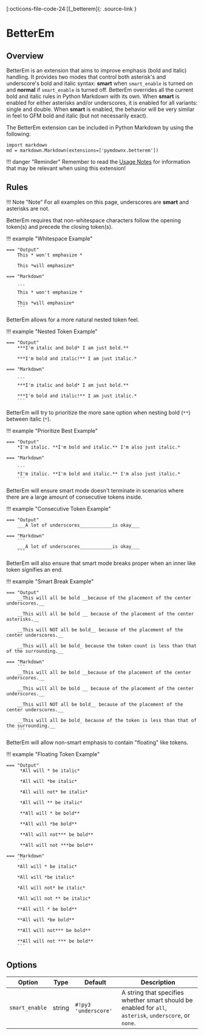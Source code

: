 [:octicons-file-code-24:][_betterem]{: .source-link }

# BetterEm

## Overview

BetterEm is an extension that aims to improve emphasis (bold and italic) handling.  It provides two modes that control
both asterisk's and underscore's bold and italic syntax: **smart** when `smart_enable` is turned on and **normal** if
`smart_enable` is turned off.  BetterEm overrides all the current bold and italic rules in Python Markdown with its own.
When **smart** is enabled for either asterisks and/or underscores, it is enabled for all variants: single and double.
When **smart** is enabled, the behavior will be very similar in feel to GFM bold and italic (but not necessarily exact).

The BetterEm extension can be included in Python Markdown by using the following:

```py3
import markdown
md = markdown.Markdown(extensions=['pymdownx.betterem'])
```

!!! danger "Reminder"
    Remember to read the [Usage Notes](../usage_notes.md) for information that may be relevant when using this
    extension!

## Rules

!!! Note "Note"
    For all examples on this page, underscores are __smart__ and asterisks are not.

BetterEm requires that non-whitespace characters follow the opening token(s) and precede the closing token(s).

!!! example "Whitespace Example"

    === "Output"
        This * won't emphasize *

        This *will emphasize*

    === "Markdown"

        ```
        This * won't emphasize *

        This *will emphasize*
        ```

BetterEm allows for a more natural nested token feel.

!!! example "Nested Token Example"

    === "Output"
        ***I'm italic and bold* I am just bold.**

        ***I'm bold and italic!** I am just italic.*

    === "Markdown"

        ```
        ***I'm italic and bold* I am just bold.**

        ***I'm bold and italic!** I am just italic.*
        ```

BetterEm will try to prioritize the more sane option when nesting bold (`**`) between italic (`*`).

!!! example "Prioritize Best Example"

    === "Output"
        *I'm italic. **I'm bold and italic.** I'm also just italic.*

    === "Markdown"

        ```
        *I'm italic. **I'm bold and italic.** I'm also just italic.*
        ```

BetterEm will ensure smart mode doesn't terminate in scenarios where there are a large amount of consecutive tokens
inside.

!!! example "Consecutive Token Example"

    === "Output"
        ___A lot of underscores____________is okay___

    === "Markdown"
        ```
        ___A lot of underscores____________is okay___
        ```

BetterEm will also ensure that smart mode breaks proper when an inner like token signifies an end.

!!! example "Smart Break Example"

    === "Output"
        __This will all be bold __because of the placement of the center underscores.__

        __This will all be bold __ because of the placement of the center asterisks.__

        __This will NOT all be bold__ because of the placement of the center underscores.__

        __This will all be bold_ because the token count is less than that of the surrounding.__

    === "Markdown"
        ```
        __This will all be bold __because of the placement of the center underscores.__

        __This will all be bold __ because of the placement of the center underscores.__

        __This will NOT all be bold__ because of the placement of the center underscores.__

        __This will all be bold_ because of the token is less than that of the surrounding.__
        ```


BetterEm will allow non-smart emphasis to contain "floating" like tokens.

!!! example "Floating Token Example"

    === "Output"
         *All will * be italic*

         *All will *be italic*

         *All will not* be italic*

         *All will ** be italic*

         **All will * be bold**

         **All will *be bold**

         **All will not*** be bold**

         **All will not ***be bold**

    === "Markdown"
        ```
        *All will * be italic*

        *All will *be italic*

        *All will not* be italic*

        *All will not ** be italic*

        **All will * be bold**

        **All will *be bold**

        **All will not*** be bold**

        **All will not *** be bold**
        ```

## Options

Option         | Type   | Default             | Description
-------------- | ------ | ------------------- | -----------
`smart_enable` | string | `#!py3 'underscore'` | A string that specifies whether smart should be enabled for `all`, `asterisk`, `underscore`, or `none`.

